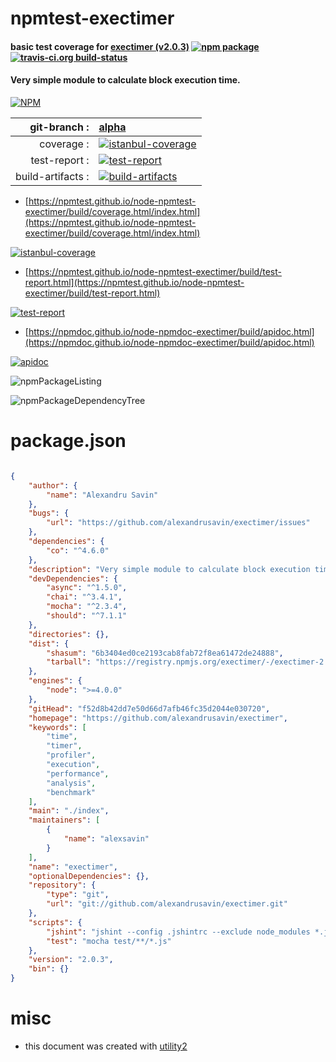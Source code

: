 # npmtest-exectimer

#### basic test coverage for  [exectimer (v2.0.3)](https://github.com/alexandrusavin/exectimer)  [![npm package](https://img.shields.io/npm/v/npmtest-exectimer.svg?style=flat-square)](https://www.npmjs.org/package/npmtest-exectimer) [![travis-ci.org build-status](https://api.travis-ci.org/npmtest/node-npmtest-exectimer.svg)](https://travis-ci.org/npmtest/node-npmtest-exectimer)

#### Very simple module to calculate block execution time.

[![NPM](https://nodei.co/npm/exectimer.png?downloads=true&downloadRank=true&stars=true)](https://www.npmjs.com/package/exectimer)

| git-branch : | [alpha](https://github.com/npmtest/node-npmtest-exectimer/tree/alpha)|
|--:|:--|
| coverage : | [![istanbul-coverage](https://npmtest.github.io/node-npmtest-exectimer/build/coverage.badge.svg)](https://npmtest.github.io/node-npmtest-exectimer/build/coverage.html/index.html)|
| test-report : | [![test-report](https://npmtest.github.io/node-npmtest-exectimer/build/test-report.badge.svg)](https://npmtest.github.io/node-npmtest-exectimer/build/test-report.html)|
| build-artifacts : | [![build-artifacts](https://npmtest.github.io/node-npmtest-exectimer/glyphicons_144_folder_open.png)](https://github.com/npmtest/node-npmtest-exectimer/tree/gh-pages/build)|

- [https://npmtest.github.io/node-npmtest-exectimer/build/coverage.html/index.html](https://npmtest.github.io/node-npmtest-exectimer/build/coverage.html/index.html)

[![istanbul-coverage](https://npmtest.github.io/node-npmtest-exectimer/build/screenCapture.buildCi.browser.%252Ftmp%252Fbuild%252Fcoverage.lib.html.png)](https://npmtest.github.io/node-npmtest-exectimer/build/coverage.html/index.html)

- [https://npmtest.github.io/node-npmtest-exectimer/build/test-report.html](https://npmtest.github.io/node-npmtest-exectimer/build/test-report.html)

[![test-report](https://npmtest.github.io/node-npmtest-exectimer/build/screenCapture.buildCi.browser.%252Ftmp%252Fbuild%252Ftest-report.html.png)](https://npmtest.github.io/node-npmtest-exectimer/build/test-report.html)

- [https://npmdoc.github.io/node-npmdoc-exectimer/build/apidoc.html](https://npmdoc.github.io/node-npmdoc-exectimer/build/apidoc.html)

[![apidoc](https://npmdoc.github.io/node-npmdoc-exectimer/build/screenCapture.buildCi.browser.%252Ftmp%252Fbuild%252Fapidoc.html.png)](https://npmdoc.github.io/node-npmdoc-exectimer/build/apidoc.html)

![npmPackageListing](https://npmtest.github.io/node-npmtest-exectimer/build/screenCapture.npmPackageListing.svg)

![npmPackageDependencyTree](https://npmtest.github.io/node-npmtest-exectimer/build/screenCapture.npmPackageDependencyTree.svg)



# package.json

```json

{
    "author": {
        "name": "Alexandru Savin"
    },
    "bugs": {
        "url": "https://github.com/alexandrusavin/exectimer/issues"
    },
    "dependencies": {
        "co": "^4.6.0"
    },
    "description": "Very simple module to calculate block execution time.",
    "devDependencies": {
        "async": "^1.5.0",
        "chai": "^3.4.1",
        "mocha": "^2.3.4",
        "should": "^7.1.1"
    },
    "directories": {},
    "dist": {
        "shasum": "6b3404ed0ce2193cab8fab72f8ea61472de24888",
        "tarball": "https://registry.npmjs.org/exectimer/-/exectimer-2.0.3.tgz"
    },
    "engines": {
        "node": ">=4.0.0"
    },
    "gitHead": "f52d8b42dd7e50d66d7afb46fc35d2044e030720",
    "homepage": "https://github.com/alexandrusavin/exectimer",
    "keywords": [
        "time",
        "timer",
        "profiler",
        "execution",
        "performance",
        "analysis",
        "benchmark"
    ],
    "main": "./index",
    "maintainers": [
        {
            "name": "alexsavin"
        }
    ],
    "name": "exectimer",
    "optionalDependencies": {},
    "repository": {
        "type": "git",
        "url": "git://github.com/alexandrusavin/exectimer.git"
    },
    "scripts": {
        "jshint": "jshint --config .jshintrc --exclude node_modules *.js",
        "test": "mocha test/**/*.js"
    },
    "version": "2.0.3",
    "bin": {}
}
```



# misc
- this document was created with [utility2](https://github.com/kaizhu256/node-utility2)
